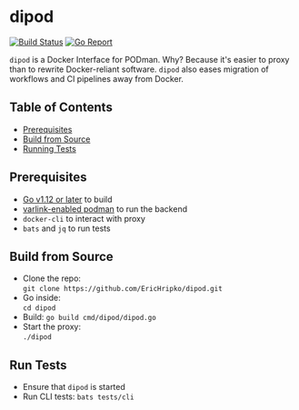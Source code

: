 # dipod
[![Build Status](https://travis-ci.org/EricHripko/dipod.svg?branch=master)](https://travis-ci.org/EricHripko/dipod)
[![Go Report](https://goreportcard.com/badge/github.com/EricHripko/dipod)](https://goreportcard.com/badge/github.com/EricHripko/dipod)

`dipod` is a Docker Interface for PODman. Why? Because it's easier to proxy than to rewrite Docker-reliant software.
`dipod` also eases migration of workflows and CI pipelines away from Docker.

## Table of Contents
- [Prerequisites](#prerequisites)
- [Build from Source](#build-from-source)
- [Running Tests](#running-tests)

## Prerequisites
- [Go v1.12 or later](https://golang.org/doc/install) to build
- [varlink-enabled podman](https://github.com/containers/libpod/blob/master/install.md) to run the backend
- `docker-cli` to interact with proxy
- `bats` and `jq` to run tests

## Build from Source
- Clone the repo:  
  `git clone https://github.com/EricHripko/dipod.git`
- Go inside:  
  `cd dipod`
- Build:
  `go build cmd/dipod/dipod.go`
- Start the proxy:  
  `./dipod`

## Run Tests
- Ensure that `dipod` is started
- Run CLI tests:
  `bats tests/cli`
